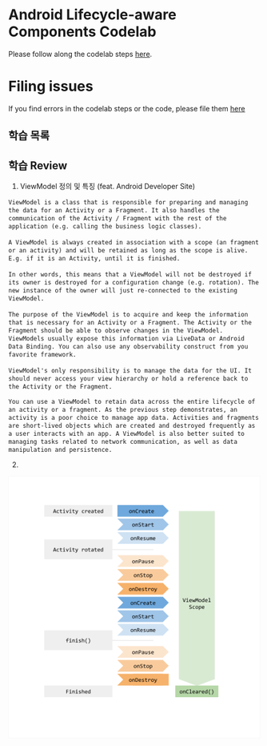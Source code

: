 # Android Lifecycle-aware Components Codelab

Please follow along the codelab steps [here](https://codelabs.developers.google.com/codelabs/android-lifecycles/).

# Filing issues

If you find errors in the codelab steps or the code, please file them [here](https://github.com/googlecodelabs/android-lifecycles/issues/new)

## 학습 목록

## 학습 Review

1. ViewModel 정의 및 특징 (feat. Android Developer Site)
```
ViewModel is a class that is responsible for preparing and managing the data for an Activity or a Fragment. It also handles the communication of the Activity / Fragment with the rest of the application (e.g. calling the business logic classes).

A ViewModel is always created in association with a scope (an fragment or an activity) and will be retained as long as the scope is alive. E.g. if it is an Activity, until it is finished.

In other words, this means that a ViewModel will not be destroyed if its owner is destroyed for a configuration change (e.g. rotation). The new instance of the owner will just re-connected to the existing ViewModel.

The purpose of the ViewModel is to acquire and keep the information that is necessary for an Activity or a Fragment. The Activity or the Fragment should be able to observe changes in the ViewModel. ViewModels usually expose this information via LiveData or Android Data Binding. You can also use any observability construct from you favorite framework.

ViewModel's only responsibility is to manage the data for the UI. It should never access your view hierarchy or hold a reference back to the Activity or the Fragment.
```

```
You can use a ViewModel to retain data across the entire lifecycle of an activity or a fragment. As the previous step demonstrates, an activity is a poor choice to manage app data. Activities and fragments are short-lived objects which are created and destroyed frequently as a user interacts with an app. A ViewModel is also better suited to managing tasks related to network communication, as well as data manipulation and persistence.
```

2. 

![viewmodel lifecycle](./resource/viewModelLifecycle.png)